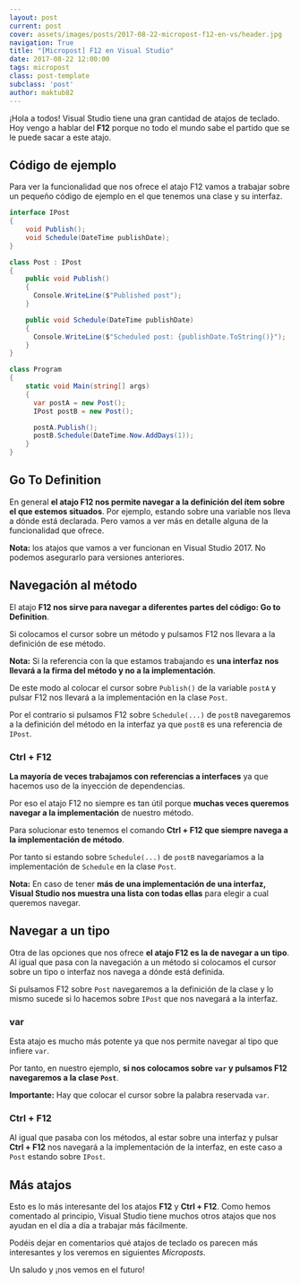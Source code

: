 ```yaml
---
layout: post
current: post
cover: assets/images/posts/2017-08-22-micropost-f12-en-vs/header.jpg
navigation: True
title: "[Micropost] F12 en Visual Studio"
date: 2017-08-22 12:00:00
tags: micropost
class: post-template
subclass: 'post'
author: maktub82
---
```


¡Hola a todos! Visual Studio tiene una gran cantidad de atajos de teclado. Hoy vengo a hablar del **F12** porque no todo el mundo sabe el partido que se le puede sacar a este atajo.

## Código de ejemplo

Para ver la funcionalidad que nos ofrece el atajo F12 vamos a trabajar sobre un pequeño código de ejemplo en el que tenemos una clase y su interfaz.

```csharp
interface IPost
{
    void Publish();
    void Schedule(DateTime publishDate);
}

class Post : IPost
{
    public void Publish()
    {
      Console.WriteLine($"Published post");
    }

    public void Schedule(DateTime publishDate)
    {
      Console.WriteLine($"Scheduled post: {publishDate.ToString()}");
    }
}

class Program
{
    static void Main(string[] args)
    {
      var postA = new Post();
      IPost postB = new Post();

      postA.Publish();
      postB.Schedule(DateTime.Now.AddDays(1));
    }
}
```

## Go To Definition

En general **el atajo F12 nos permite navegar a la definición del ítem sobre el que estemos situados**. Por ejemplo, estando sobre una variable nos lleva a dónde está declarada. Pero vamos a ver más en detalle alguna de la funcionalidad que ofrece.

**Nota:** los atajos que vamos a ver funcionan en Visual Studio 2017. No podemos asegurarlo para versiones anteriores.

## Navegación al método

El atajo **F12 nos sirve para navegar a diferentes partes del código: Go to Definition**.

Si colocamos el cursor sobre un método y pulsamos F12 nos llevara a la definición de ese método.

**Nota:** Si la referencia con la que estamos trabajando es **una interfaz nos llevará a la firma del método y no a la implementación**.

De este modo al colocar el cursor sobre `Publish()` de la variable `postA` y pulsar F12 nos llevará a la implementación en la clase `Post`.

Por el contrario si pulsamos F12 sobre `Schedule(...)` de `postB` navegaremos a la definición del método en la interfaz ya que `postB` es una referencia de `IPost`.

### Ctrl + F12

**La mayoría de veces trabajamos con referencias a interfaces** ya que hacemos uso de la inyección de dependencias.

Por eso el atajo F12 no siempre es tan útil porque **muchas veces queremos navegar a la implementación** de nuestro método.

Para solucionar esto tenemos el comando **Ctrl + F12 que siempre navega a la implementación de método**.

Por tanto si estando sobre `Schedule(...)` de `postB` navegaríamos a la implementación de `Schedule` en la clase `Post`.

**Nota:** En caso de tener **más de una implementación de una interfaz, Visual Studio nos muestra una lista con todas ellas** para elegir a cual queremos navegar.

## Navegar a un tipo

Otra de las opciones que nos ofrece **el atajo F12 es la de navegar a un tipo**. Al igual que pasa con la navegación a un método si colocamos el cursor sobre un tipo o interfaz nos navega a dónde está definida.

Si pulsamos F12 sobre `Post` navegaremos a la definición de la clase y lo mismo sucede si lo hacemos sobre `IPost` que nos navegará a la interfaz.

### var

Esta atajo es mucho más potente ya que nos permite navegar al tipo que infiere `var`.

Por tanto, en nuestro ejemplo, **si nos colocamos sobre `var` y pulsamos F12 navegaremos a la clase `Post`**.

**Importante:** Hay que colocar el cursor sobre la palabra reservada `var`.

### Ctrl + F12

Al igual que pasaba con los métodos, al estar sobre una interfaz y pulsar **Ctrl + F12** nos navegará a la implementación de la interfaz, en este caso a `Post` estando sobre `IPost`.

## Más atajos

Esto es lo más interesante del los atajos **F12** y **Ctrl + F12**. Como hemos comentado al principio, Visual Studio tiene muchos otros atajos que nos ayudan en el día a día a trabajar más fácilmente.

Podéis dejar en comentarios qué atajos de teclado os parecen más interesantes y los veremos en siguientes *Microposts*.

Un saludo y ¡nos vemos en el futuro!  
